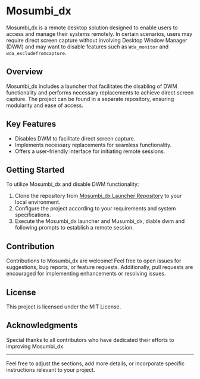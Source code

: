 # Mosumbi_dx

Mosumbi_dx is a remote desktop solution designed to enable users to access and manage their systems remotely. In certain scenarios, users may require direct screen capture without involving Desktop Window Manager (DWM) and may want to disable features such as `Wda_monitor` and `wda_excludefromcapture`.

## Overview

Mosumbi_dx includes a launcher that facilitates the disabling of DWM functionality and performs necessary replacements to achieve direct screen capture. The project can be found in a separate repository, ensuring modularity and ease of access.

## Key Features

- Disables DWM to facilitate direct screen capture.
- Implements necessary replacements for seamless functionality.
- Offers a user-friendly interface for initiating remote sessions.

## Getting Started

To utilize Mosumbi_dx and disable DWM functionality:

1. Clone the repository from [Mosumbi_dx Launcher Repository](link-to-your-repository) to your local environment.
2. Configure the project according to your requirements and system specifications.
3. Execute the Mosumbi_dx launcher and Musumbi_dx, diable dwm and following prompts to establish a remote session.

## Contribution

Contributions to Mosumbi_dx are welcome! Feel free to open issues for suggestions, bug reports, or feature requests. Additionally, pull requests are encouraged for implementing enhancements or resolving issues.

## License

This project is licensed under the MIT License.

## Acknowledgments

Special thanks to all contributors who have dedicated their efforts to improving Mosumbi_dx.

---

Feel free to adjust the sections, add more details, or incorporate specific instructions relevant to your project.

